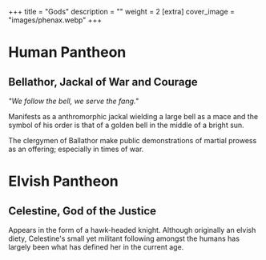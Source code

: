 +++
title = "Gods"
description = ""
weight = 2
[extra] 
cover_image = "images/phenax.webp"
+++

# Human Pantheon

## Bellathor, Jackal of War and Courage

_"We follow the bell, we serve the fang."_

Manifests as a anthromorphic jackal wielding a large bell as a mace and the
symbol of his order is that of a golden bell in the middle of a bright sun.

The clergymen of Ballathor make public demonstrations of martial prowess as an
offering; especially in times of war.

# Elvish Pantheon

## Celestine, God of the Justice

Appears in the form of a hawk-headed knight. Although originally an elvish
diety, Celestine's small yet militant following amongst the humans has largely
been what has defined her in the current age.
